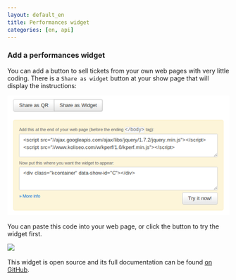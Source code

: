 ```yaml
---
layout: default_en
title: Performances widget
categories: [en, api]
---
```


### Add a performances widget

You can add a button to sell tickets from your own web pages with very little coding. There is a <code>Share as widget</code> button at your show page that will display the instructions: 

<p><img src="/img/widget.png" class="img-polaroid img-rounded"></p>

You can paste this code into your web page, or click the button to try the widget first.

<p><img src="https://github.com/icoloma/koliseo-oss/raw/master/screenshot.png" class="img-polaroid img-rounded"></p>

This widget is open source and its full documentation can be found [on GitHub](https://github.com/icoloma/koliseo-oss).
